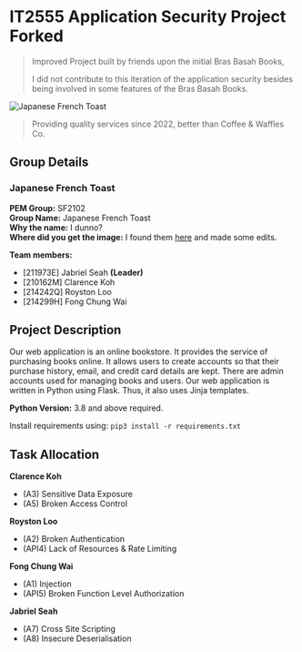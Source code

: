 # IT2555 Application Security Project Forked

> Improved Project built by friends upon the initial Bras Basah Books,
> 
> I did not contribute to this iteration of the application security besides being involved in some features of the Bras Basah Books.



![Japanese French Toast](https://user-images.githubusercontent.com/65378401/169692179-96d98787-600f-40b6-9917-d773e11ccb44.jpg)

> Providing quality services since 2022, better than Coffee & Waffles Co.

## Group Details

### Japanese French Toast

**PEM Group:** SF2102  
**Group Name:** Japanese French Toast  
**Why the name:** I dunno?  
**Where did you get the image:** I found them [here](https://iamafoodblog.com/extra-fluffy-super-soft-and-custard-y-japanese-style-tamagoyaki-french-toast/) and made some edits.

**Team members:**
- [211973E]  Jabriel Seah **(Leader)**
- [210162M]  Clarence Koh
- [214242Q]  Royston Loo
- [214299H]  Fong Chung Wai

## Project Description

Our web application is an online bookstore. It provides the service of purchasing books online. It allows users to create accounts so that their purchase history, email, and credit card details are kept. There are admin accounts used for managing books and users. Our web application is written in Python using Flask. Thus, it also uses Jinja templates.

**Python Version:** 3.8 and above required.

Install requirements using: `pip3 install -r requirements.txt`

## Task Allocation

**Clarence Koh**
- (A3) Sensitive Data Exposure
- (A5) Broken Access Control

**Royston Loo**
- (A2) Broken Authentication
- (API4) Lack of Resources & Rate Limiting

**Fong Chung Wai**
- (A1) Injection
- (API5) Broken Function Level Authorization

**Jabriel Seah**
- (A7) Cross Site Scripting
- (A8) Insecure Deserialisation
